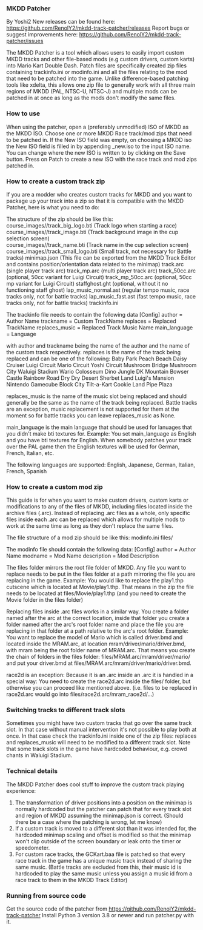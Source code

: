 ### MKDD Patcher 
By Yoshi2
New releases can be found here: https://github.com/RenolY2/mkdd-track-patcher/releases
Report bugs or suggest improvements here: https://github.com/RenolY2/mkdd-track-patcher/issues

The MKDD Patcher is a tool which allows users to easily import custom MKDD tracks 
and other file-based mods (e.g custom drivers, custom karts) into Mario Kart Double Dash.
Patch files are specifically created zip files containing trackinfo.ini or modinfo.ini and 
all the files relating to the mod that need to be patched into the game.
Unlike difference-based patching tools like xdelta, this allows one zip file to generally
work with all three main regions of MKDD (PAL, NTSC-U, NTSC-J) and multiple mods can 
be patched in at once as long as the mods don't modify the same files.

### How to use
When using the patcher, open a (preferably unmodified) ISO of MKDD as the MKDD ISO.
Choose one or more MKDD Race track/mod zips that need to be patched in.
If the New ISO field was empty, on choosing a MKDD iso the New ISO field
is filled in by appending _new.iso to the input ISO name. You can change where the new ISO 
is written to by clicking on the Save button.
Press on Patch to create a new ISO with the race track and mod zips patched in.

### How to create a custom track zip 
If you are a modder who creates custom tracks for MKDD and you want to package up your track 
into a zip so that it is compatible with the MKDD Patcher, here is what you need to do:

The structure of the zip should be like this: 
course_images/<Language>/track_big_logo.bti (Track logo when starting a race)
course_images/<Language>/track_image.bti (Track background image in the cup selection screen)  
course_images/<Language>/track_name.bti (Track name in the cup selection screen)
course_images/<Language>/track_small_logo.bti (Small track, not necessary for Battle tracks)
minimap.json (This file can be exported from the MKDD Track Editor and contains position/orientation data related to the minimap)
track.arc (single player track arc)
track_mp.arc (multi player track arc)
track_50cc.arc (optional, 50cc variant for Luigi Circuit)
track_mp_50cc.arc (optional, 50cc mp variant for Luigi Circuit)
staffghost.ght (optional, without it no functioning staff ghost)
lap_music_normal.ast (regular tempo music, race tracks only, not for battle tracks)
lap_music_fast.ast (fast tempo music, race tracks only, not for battle tracks)
trackinfo.ini 

The trackinfo file needs to contain the following data 
[Config]
author = Author Name
trackname = Custom TrackName
replaces = Replaced TrackName
replaces_music = Replaced Track Music Name
main_language = Language

with author and trackname being the name of the author and the name of the custom track respectively.
replaces is the name of the track being replaced and can be one of the following:
Baby Park
Peach Beach
Daisy Cruiser
Luigi Circuit
Mario Circuit
Yoshi Circuit
Mushroom Bridge
Mushroom City
Waluigi Stadium
Wario Colosseum
Dino Jungle
DK Mountain
Bowser Castle
Rainbow Road
Dry Dry Desert
Sherbet Land
Luigi's Mansion
Nintendo Gamecube
Block City
Tilt-a-Kart
Cookie Land
Pipe Plaza

replaces_music is the name of the music slot being replaced and should generally be the same as the
name of the track being replaced. Battle tracks are an exception, music replacement is not supported 
for them at the moment so for battle tracks you can leave replaces_music as None.

main_language is the main language that should be used for lanuages that you didn't make bti textures for.
Example: You set main_language as English and you have bti textures for English.
When somebody patches your track over the PAL game then the English textures will be used for German, French,
Italian, etc.

The following languages are supported:
English, Japanese, German, Italian, French, Spanish

### How to create a custom mod zip
This guide is for when you want to make custom drivers, custom karts or modifications to any of the
files of MKDD, including files located inside the archive files (.arc). Instead of replacing .arc files as a whole,
only specific files inside each .arc can be replaced which allows for multiple mods to work at the same time
as long as they don't replace the same files.

The file structure of a mod zip should be like this:
modinfo.ini
files/ 

The modinfo file should contain the following data:
[Config]
author = Author Name
modname = Mod Name
description = Mod Description

The files folder mirrors the root file folder of MKDD. Any file you want to replace needs to be put in the files folder
at a path mirroring the file you are replacing in the game. 
Example: You would like to replace the play1.thp cutscene which is located at Movie/play1.thp. That means in the zip 
the file needs to be located at files/Movie/play1.thp (and you need to create the Movie folder in the files folder)

Replacing files inside .arc files works in a similar way. You create a folder named after the arc at the correct location, inside 
that folder you create a folder named after the arc's root folder name and place the file you are replacing in that
folder at a path relative to the arc's root folder.
Example: You want to replace the model of Mario which is called driver.bmd and located inside the MRAM.arc, 
at location mram/driver/mario/driver.bmd, with mram being the root folder name of MRAM.arc. That means you create
the chain of folders in the files folder: files/MRAM.arc/mram/driver/mario/ and put your driver.bmd 
at files/MRAM.arc/mram/driver/mario/driver.bmd. 

race2d is an exception: Because it is an .arc inside an .arc it is handled in a special way:
You need to create the race2d.arc inside the files/ folder, but otherwise you can proceed like mentioned above.
(i.e. files to be replaced in race2d.arc would go into files/race2d.arc/mram_race2d/...)


### Switching tracks to different track slots
Sometimes you might have two custom tracks that go over the same track slot. In that case without 
manual intervention it's not possible to play both at once. In that case check the trackinfo.ini inside 
one of the zip files: replaces and replaces_music will need to be modified to a different track slot.
Note that some track slots in the game have hardcoded behaviour, e.g. crowd chants in Waluigi Stadium.


### Technical details
The MKDD Patcher does cool stuff to improve the custom track playing experience:
1) The transformation of driver positions into a position on the minimap is normally hardcoded but 
the patcher can patch that for every track slot and region of MKDD assuming the minimap.json is correct. (Should there
be a case where the patching is wrong, let me know)
2) If a custom track is moved to a different slot than it was intended for, the hardcoded minimap scaling and 
offset is modified so that the minimap won't clip outside of the screen boundary or leak onto the timer or speedometer.
3) For custom race tracks, the GCKart.baa file is patched so that every race track in the game has a unique music track instead
of sharing the same music. (Battle tracks are excluded from this, their music id is hardcoded to play the same music unless you 
assign a music id from a race track to them in the MKDD Track Editor)


### Running from source code
Get the source code of the patcher from https://github.com/RenolY2/mkdd-track-patcher
Install Python 3 version 3.8 or newer and run patcher.py with it.
